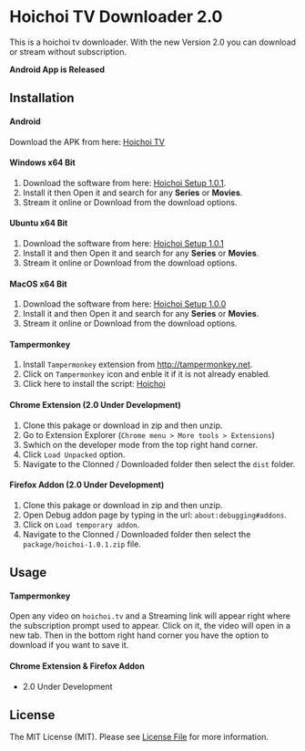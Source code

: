 # Hoichoi TV Downloader 2.0

This is a hoichoi tv downloader. With the new Version 2.0 you can download or stream without subscription.

**Android App is Released**

## Installation

#### Android

Download the APK from here: [Hoichoi TV](https://drive.google.com/file/d/1G0bnJCjKZt3IcyEUxQHIEMq9zct0LldX/view?usp=drivesdk)

#### Windows x64 Bit

1. Download the software from here: [Hoichoi Setup 1.0.1](https://www.filehosting.org/file/details/781800/Hoichoi-1.0.1-Setup.exe). 
2. Install it then Open it and search for any **Series** or **Movies**.
3. Stream it online or Download from the download options.

#### Ubuntu x64 Bit

1. Download the software from here: [Hoichoi Setup 1.0.1](https://www.filehosting.org/file/details/781934/hoichoi_1.0.1_amd64.deb)
2. Install it and then Open it and search for any **Series** or **Movies**.
3. Stream it online or Download from the download options.

#### MacOS x64 Bit

1. Download the software from here: [Hoichoi Setup 1.0.0](https://www.filehosting.org/file/details/781682/hoichoi-1.0.0.dmg)
2. Install it and then Open it and search for any **Series** or **Movies**.
3. Stream it online or Download from the download options.


#### Tampermonkey

1. Install `Tampermonkey` extension from http://tampermonkey.net.
2. Click on `Tampermonkey` icon and enble it if it is not already enabled.
3. Click here to install the script: [Hoichoi](https://github.com/tzsk/hoichoi/raw/master/Hoichoi.user.js)

#### Chrome Extension (2.0 Under Development)

1. Clone this pakage or download in zip and then unzip.
2. Go to Extension Explorer (`Chrome menu > More tools > Extensions`)
3. Swhich on the developer mode from the top right hand corner.
4. Click `Load Unpacked` option.
5. Navigate to the Clonned / Downloaded folder then select the `dist` folder.

#### Firefox Addon (2.0 Under Development)

1. Clone this pakage or download in zip and then unzip.
2. Open Debug addon page by typing in the url: `about:debugging#addons`.
3. Click on `Load temporary addon`.
4. Navigate to the Clonned / Downloaded folder then select the `package/hoichoi-1.0.1.zip` file.

## Usage

#### Tampermonkey

Open any video on `hoichoi.tv` and a Streaming link will appear right where the subscription prompt used to appear. Click on it, the video will open in a new tab. Then in the bottom right hand corner you have the option to download if you want to save it.

#### Chrome Extension & Firefox Addon

- 2.0 Under Development

## License

The MIT License (MIT). Please see [License File](LICENSE) for more information.
